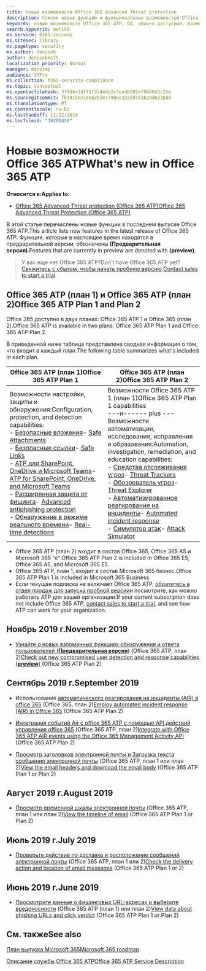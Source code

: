 ```yaml
---
title: Новые возможности Office 365 Advanced Threat protection
description: Список новых функций и функциональных возможностей Office 365 ATP
keywords: новые возможности Office 365 ATP, GA, обычно доступные, возможности, доступные, новые
search.appverid: met150
ms.service: O365-seccomp
ms.sitesec: library
ms.pagetype: security
ms.author: deniseb
author: denisebmsft
localization_priority: Normal
manager: dansimp
audience: ITPro
ms.collection: M365-security-compliance
ms.topic: conceptual
ms.openlocfilehash: 3f9d4e1dff1f324e8e2c3eedb502ef0480d2c25e
ms.sourcegitcommit: fb3815ee186b2b3ec790ee32a9d7b1628d623b0b
ms.translationtype: MT
ms.contentlocale: ru-RU
ms.lasthandoff: 11/22/2019
ms.locfileid: "39202420"
---
```

# <a name="whats-new-in-office-365-atp"></a><span data-ttu-id="3ab0b-104">Новые возможности Office 365 ATP</span><span class="sxs-lookup"><span data-stu-id="3ab0b-104">What's new in Office 365 ATP</span></span>

<span data-ttu-id="3ab0b-105">**Относится к:**</span><span class="sxs-lookup"><span data-stu-id="3ab0b-105">**Applies to:**</span></span>

- [<span data-ttu-id="3ab0b-106">Office 365 Advanced Threat protection (Office 365 ATP)</span><span class="sxs-lookup"><span data-stu-id="3ab0b-106">Office 365 Advanced Threat Protection (Office 365 ATP)</span></span>](office-365-atp.md)

<span data-ttu-id="3ab0b-107">В этой статье перечислены новые функции в последнем выпуске Office 365 ATP.</span><span class="sxs-lookup"><span data-stu-id="3ab0b-107">This article lists new features in the latest release of Office 365 ATP.</span></span> <span data-ttu-id="3ab0b-108">Функции, которые в настоящее время находятся в предварительной версии, обозначены **(Предварительная версия)**.</span><span class="sxs-lookup"><span data-stu-id="3ab0b-108">Features that are currently in preview are denoted with **(preview)**.</span></span>

><span data-ttu-id="3ab0b-109">У вас еще нет Office 365 ATP?</span><span class="sxs-lookup"><span data-stu-id="3ab0b-109">Don't have Office 365 ATP yet?</span></span> <span data-ttu-id="3ab0b-110">[Свяжитесь с сбытом, чтобы начать пробную версию](https://go.microsoft.com/fwlink/p/?LinkId=518644).</span><span class="sxs-lookup"><span data-stu-id="3ab0b-110">[Contact sales to start a trial](https://go.microsoft.com/fwlink/p/?LinkId=518644).</span></span> 

## <a name="office-365-atp-plan-1-and-plan-2"></a><span data-ttu-id="3ab0b-111">Office 365 ATP (план 1) и Office 365 ATP (план 2)</span><span class="sxs-lookup"><span data-stu-id="3ab0b-111">Office 365 ATP Plan 1 and Plan 2</span></span>

<span data-ttu-id="3ab0b-112">Office 365 доступно в двух планах: Office 365 ATP 1 и Office 365 (план 2).</span><span class="sxs-lookup"><span data-stu-id="3ab0b-112">Office 365 ATP is available in two plans: Office 365 ATP Plan 1 and Office 365 ATP Plan 2.</span></span>
 
<span data-ttu-id="3ab0b-113">В приведенной ниже таблице представлена сводная информация о том, что входит в каждый план.</span><span class="sxs-lookup"><span data-stu-id="3ab0b-113">The following table summarizes what's included in each plan.</span></span> 

|<span data-ttu-id="3ab0b-114">Office 365 ATP (план 1)</span><span class="sxs-lookup"><span data-stu-id="3ab0b-114">Office 365 ATP Plan 1</span></span>  |<span data-ttu-id="3ab0b-115">Office 365 ATP (план 2)</span><span class="sxs-lookup"><span data-stu-id="3ab0b-115">Office 365 ATP Plan 2</span></span>  |
|---------|---------|
|<span data-ttu-id="3ab0b-116">Возможности настройки, защиты и обнаружения:</span><span class="sxs-lookup"><span data-stu-id="3ab0b-116">Configuration, protection, and detection capabilities:</span></span><br/><span data-ttu-id="3ab0b-117">- [Безопасные вложения](atp-safe-attachments.md)</span><span class="sxs-lookup"><span data-stu-id="3ab0b-117">- [Safe Attachments](atp-safe-attachments.md)</span></span><br/><span data-ttu-id="3ab0b-118">- [Безопасные ссылки](atp-safe-links.md)</span><span class="sxs-lookup"><span data-stu-id="3ab0b-118">- [Safe Links](atp-safe-links.md)</span></span><br/><span data-ttu-id="3ab0b-119">- [ATP для SharePoint, OneDrive и Microsoft Teams](atp-for-spo-odb-and-teams.md)</span><span class="sxs-lookup"><span data-stu-id="3ab0b-119">- [ATP for SharePoint, OneDrive, and Microsoft Teams](atp-for-spo-odb-and-teams.md)</span></span><br/><span data-ttu-id="3ab0b-120">- [Расширенная защита от фишинга](atp-anti-phishing.md)</span><span class="sxs-lookup"><span data-stu-id="3ab0b-120">- [Advanced antiphishing protection](atp-anti-phishing.md)</span></span><br/><span data-ttu-id="3ab0b-121">- [Обнаружение в режиме реального времени](threat-explorer.md)</span><span class="sxs-lookup"><span data-stu-id="3ab0b-121">- [Real-time detections](threat-explorer.md)</span></span>     |<span data-ttu-id="3ab0b-122">Возможности Office 365 ATP 1 (план 1)</span><span class="sxs-lookup"><span data-stu-id="3ab0b-122">Office 365 ATP Plan 1 capabilities</span></span><br/><span data-ttu-id="3ab0b-123">---и---</span><span class="sxs-lookup"><span data-stu-id="3ab0b-123">--- plus ---</span></span><br/><span data-ttu-id="3ab0b-124">Возможности автоматизации, исследования, исправления и образования:</span><span class="sxs-lookup"><span data-stu-id="3ab0b-124">Automation, investigation, remediation, and education capabilities:</span></span><br/><span data-ttu-id="3ab0b-125">- [Средства отслеживания угроз](threat-trackers.md)</span><span class="sxs-lookup"><span data-stu-id="3ab0b-125">- [Threat Trackers](threat-trackers.md)</span></span><br/><span data-ttu-id="3ab0b-126">- [Обозреватель угроз](threat-explorer.md)</span><span class="sxs-lookup"><span data-stu-id="3ab0b-126">- [Threat Explorer](threat-explorer.md)</span></span><br/><span data-ttu-id="3ab0b-127">- [Автоматизированное реагирование на инциденты](automated-investigation-response-office.md)</span><span class="sxs-lookup"><span data-stu-id="3ab0b-127">- [Automated incident response](automated-investigation-response-office.md)</span></span><br/><span data-ttu-id="3ab0b-128">- [Симулятор атак](attack-simulator.md)</span><span class="sxs-lookup"><span data-stu-id="3ab0b-128">- [Attack Simulator](attack-simulator.md)</span></span>         |

- <span data-ttu-id="3ab0b-129">Office 365 ATP (план 2) входит в состав Office 365, Office 365 A5 и Microsoft 365 "е".</span><span class="sxs-lookup"><span data-stu-id="3ab0b-129">Office 365 ATP Plan 2 is included in Office 365 E5, Office 365 A5, and Microsoft 365 E5.</span></span> 
- <span data-ttu-id="3ab0b-130">Office 365 ATP, план 1, входит в состав Microsoft 365 бизнес.</span><span class="sxs-lookup"><span data-stu-id="3ab0b-130">Office 365 ATP Plan 1 is included in Microsoft 365 Business.</span></span> 
- <span data-ttu-id="3ab0b-131">Если текущая подписка не включает Office 365 ATP, [обратитесь в отдел продаж для запуска пробной версии](https://go.microsoft.com/fwlink/p/?LinkId=518644)и посмотрите, как можно работать ATP для вашей организации.</span><span class="sxs-lookup"><span data-stu-id="3ab0b-131">If your current subscription does not include Office 365 ATP, [contact sales to start a trial](https://go.microsoft.com/fwlink/p/?LinkId=518644), and see how ATP can work for your organization.</span></span> 

## <a name="november-2019"></a><span data-ttu-id="3ab0b-132">Ноябрь 2019 г.</span><span class="sxs-lookup"><span data-stu-id="3ab0b-132">November 2019</span></span>

- <span data-ttu-id="3ab0b-133">[Узнайте о новых взломанных функциях обнаружения и ответа пользователей (**Предварительная версия**)](https://techcommunity.microsoft.com/t5/Security-Privacy-and-Compliance/Speed-up-time-to-detect-and-respond-to-user-compromise-and-limit/ba-p/977053) (Office 365 ATP, план 2)</span><span class="sxs-lookup"><span data-stu-id="3ab0b-133">[Check out new compromised user detection and response capabilities (**preview**)](https://techcommunity.microsoft.com/t5/Security-Privacy-and-Compliance/Speed-up-time-to-detect-and-respond-to-user-compromise-and-limit/ba-p/977053) (Office 365 ATP Plan 2)</span></span>

## <a name="september-2019"></a><span data-ttu-id="3ab0b-134">Сентябрь 2019 г.</span><span class="sxs-lookup"><span data-stu-id="3ab0b-134">September 2019</span></span>

- <span data-ttu-id="3ab0b-135">Использование [автоматического реагирования на инциденты (AIR) в office 365](automated-investigation-response-office.md) (Office 365, план 2)</span><span class="sxs-lookup"><span data-stu-id="3ab0b-135">[Employ automated incident response (AIR) in Office 365](automated-investigation-response-office.md) (Office 365 ATP Plan 2)</span></span>

- <span data-ttu-id="3ab0b-136">[Интеграция событий Air с office 365 ATP с помощью API действий управления office 365](https://docs.microsoft.com/office/office-365-management-api/office-365-management-activity-api-schema#office-365-advanced-threat-protection-and-threat-investigation-and-response-schema) (Office 365 ATP, план 2)</span><span class="sxs-lookup"><span data-stu-id="3ab0b-136">[Integrate with Office 365 ATP AIR events using the Office 365 Management Activity API](https://docs.microsoft.com/office/office-365-management-api/office-365-management-activity-api-schema#office-365-advanced-threat-protection-and-threat-investigation-and-response-schema) (Office 365 ATP Plan 2)</span></span>

- <span data-ttu-id="3ab0b-137">[Просмотр заголовков электронной почты и Загрузка текста сообщения электронной почты](investigate-malicious-email-that-was-delivered.md#view-the-email-headers-and-download-the-email-body) (Office 365 ATP, план 1 или план 2)</span><span class="sxs-lookup"><span data-stu-id="3ab0b-137">[View the email headers and download the email body](investigate-malicious-email-that-was-delivered.md#view-the-email-headers-and-download-the-email-body) (Office 365 ATP Plan 1 or Plan 2)</span></span>

## <a name="august-2019"></a><span data-ttu-id="3ab0b-138">Август 2019 г.</span><span class="sxs-lookup"><span data-stu-id="3ab0b-138">August 2019</span></span>

- <span data-ttu-id="3ab0b-139">[Просмотр временной шкалы электронной почты](investigate-malicious-email-that-was-delivered.md#view-the-timeline-of-your-email) (Office 365 ATP, план 1 или план 2)</span><span class="sxs-lookup"><span data-stu-id="3ab0b-139">[View the timeline of email](investigate-malicious-email-that-was-delivered.md#view-the-timeline-of-your-email) (Office 365 ATP Plan 1 or Plan 2)</span></span>

## <a name="july-2019"></a><span data-ttu-id="3ab0b-140">Июль 2019 г.</span><span class="sxs-lookup"><span data-stu-id="3ab0b-140">July 2019</span></span>

- <span data-ttu-id="3ab0b-141">[Проверьте действие по доставке и расположение сообщений электронной почты](investigate-malicious-email-that-was-delivered.md#check-the-delivery-action-and-location) (Office 365 ATP, план 1 или 2)</span><span class="sxs-lookup"><span data-stu-id="3ab0b-141">[Check the delivery action and location of email messages](investigate-malicious-email-that-was-delivered.md#check-the-delivery-action-and-location) (Office 365 ATP Plan 1 or 2)</span></span>

 ## <a name="june-2019"></a><span data-ttu-id="3ab0b-142">Июнь 2019 г.</span><span class="sxs-lookup"><span data-stu-id="3ab0b-142">June 2019</span></span>

- <span data-ttu-id="3ab0b-143">[Просмотрите данные о фишинговых URL-адресах и выберите вредоносности](threat-explorer.md#view-data-about-phishing-urls-and-click-verdict) (Office 365 ATP (план 1) или план 2)</span><span class="sxs-lookup"><span data-stu-id="3ab0b-143">[View data about phishing URLs and click verdict](threat-explorer.md#view-data-about-phishing-urls-and-click-verdict) (Office 365 ATP Plan 1 or Plan 2)</span></span>


## <a name="see-also"></a><span data-ttu-id="3ab0b-144">См. также</span><span class="sxs-lookup"><span data-stu-id="3ab0b-144">See also</span></span>

[<span data-ttu-id="3ab0b-145">План выпуска Microsoft 365</span><span class="sxs-lookup"><span data-stu-id="3ab0b-145">Microsoft 365 roadmap</span></span>](https://www.microsoft.com/microsoft-365/roadmap)

[<span data-ttu-id="3ab0b-146">Описание службы Office 365 ATP</span><span class="sxs-lookup"><span data-stu-id="3ab0b-146">Office 365 ATP Service Description</span></span>](https://docs.microsoft.com/office365/servicedescriptions/office-365-advanced-threat-protection-service-description)